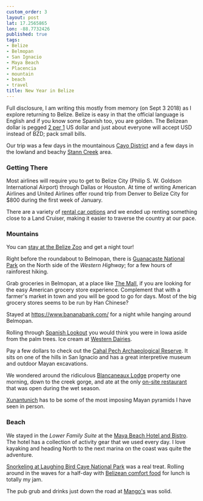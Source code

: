 ```yaml
---
custom_order: 3
layout: post
lat: 17.2565865
lon: -88.7732426
published: true
tags:
- Belize
- Belmopan
- San Ignacio
- Maya Beach
- Placencia
- mountain
- beach
- travel
title: New Year in Belize
---
```

Full disclosure, I am writing this mostly from memory (on Sept 3 2018) as I explore returning to Belize.
Belize is easy in that the official language is English and if you know some Spanish too, you are golden.
The Belizean dollar is pegged [2 per 1](https://www.xe.com/currencycharts/?from=USD&to=BZD&view=10Y) US dollar
and just about everyone will accept USD instead of BZD; pack small bills.

Our trip was a few days in the mountainous [Cayo District](https://en.wikipedia.org/wiki/Cayo_District)
and a few days in the lowland and beachy [Stann Creek](https://en.wikipedia.org/wiki/Stann_Creek_District) area.

### Getting There
Most airlines will require you to get to Belize City (Philip S. W. Goldson International Airport)
through Dallas or Houston. At time of writing American Airlines and United Airlines offer round trip
from Denver to Belize City for $800 during the first week of January.

There are a variety of [rental car options](http://www.pgiabelize.com/passenger-info/travel-and-ground-transportation/)
and we ended up renting something close to a Land Cruiser, making it easier to traverse the country at our pace.

### Mountains
You can [stay at the Belize Zoo](http://www.belizezoo.org/accommodation/accommodations.html) and get a night tour!

Right before the roundabout to Belmopan, there is [Guanacaste National Park](https://goo.gl/maps/QQDwGgNMzpS2) on
the North side of the _Western Highway_; for a few hours of rainforest hiking.

Grab groceries in Belmopan, at a place like [The Mall](https://goo.gl/maps/ffNdQDC3Bvx),
if you are looking for the easy American grocery store experience. Complement that with a farmer's market in town
and you will be good to go for days. Most of the big grocery stores seems to be run by Han Chinese?

Stayed at <https://www.bananabank.com/> for a night while hanging around Belmopan.

Rolling through [Spanish Lookout](http://www.spanishlookout.bz/) you would think you were in Iowa aside from the
palm trees. Ice cream at [Western Dairies](https://goo.gl/maps/kZ9aEonmNGJ2). 

Pay a few dollars to check out the [Cahal Pech Archaeological Reserve](https://goo.gl/maps/8mN1t78biD32).
It sits on one of the hills in San Ignacio and has a great interpretive museum and outdoor Mayan excavations.

We wondered around the ridiculous [Blancaneaux Lodge](https://goo.gl/maps/XbwnVjgkr3x) property one morning, down to the creek gorge,
and ate at the only [on-site restaurant](https://www.thefamilycoppolahideaways.com/en/blancaneaux-lodge/dining/montagna-ristorante)
that was open during the wet season.

[Xunantunich](https://goo.gl/maps/H8PHdWQjscv) has to be some of the most imposing Mayan pyramids I have seen in person.

### Beach
We stayed in the _Lower Family Suite_ at the [Maya Beach Hotel and Bistro](http://www.mayabeachhotel.com/?page_id=245).
The hotel has a collection of activity gear that we used every day. I love kayaking and heading North to the next
marina on the coast was quite the adventure.

[Snorkeling at Laughing Bird Caye National Park](https://www.tripadvisor.com/AttractionProductDetail-g291977-d11483264-Snorkeling_Adventure_at_Laughing_Bird_Caye_National_Park-Placencia_Stann_Creek.html)
was a real treat. Rolling around in the waves for a half-day with
[Belizean comfort food](http://www.myglobalkitchens.com/2011/11/belizian-chicken-%E2%80%93-the-ultimate-comfort-food/)
for lunch is totally my jam.

The pub grub and drinks just down the road at [Mango's](https://goo.gl/maps/bq2gSuL53wK2) was solid.
